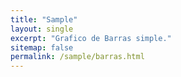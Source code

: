 ```yaml
---
title: "Sample"
layout: single
excerpt: "Grafico de Barras simple."
sitemap: false
permalink: /sample/barras.html
---
```


<html lang="en">
<head>
	<meta charset="UTF-8">
	<title>Barras v5</title>
	<script src="https://d3js.org/d3.v5.min.js"></script>
	<style>
		.bar {
			fill: steelblue;
		}

		.bar:hover {
			fill: brown;
		}
	</style>
</head>
<body>
	<div id="chart"></div>
	<script type="text/javascript">
		var margin = {top: 20, right: 0, bottom: 30, left: 60}, // dimensiones
			chartWidth = 960,
			chartHeight = 500,
			width = chartWidth - margin.left - margin.right,
			height = chartHeight - margin.top - margin.bottom;
		//
		var svg = d3.select("#chart") // seleccionamos html con id chart
					.append('svg') // svg para la visualizacion
					.attr('height', chartHeight)
					.attr('width', chartWidth)
					.append("g") // group
					.attr("transform", "translate(" + margin.left + "," + margin.top + ")");
		//
		var xScale = d3.scaleBand() // generamos escalas de las barras en v5
					.rangeRound([0, width])
					.padding(0.2); // separacion
		//
		var yScale = d3.scaleLinear() // escala linear en v5 para el eje y
					.rangeRound([height, 0]);
		//
		d3.csv("https://gist.githubusercontent.com/beayancan/6dfb28398c4d70d59995f34e06b3904b/raw/d2b43603be81992d36b3340a4e088f8af8a5736b/carreras.csv").then(data => { // tomamos los datos del csv de forma asincrona
		//
		xScale.domain(data.map(d => d.Run)); // les entregamos el dominio a las escalas según los datos
		yScale.domain([0, d3.max(data, d => +d.Speed)]).nice();
		//
		svg.selectAll("rect") // añadimos los datos generamos
			.data(data)
			.enter().append("rect") // utilizaremos rectangulos
			.attr("class", "bar") // para el estilo
			.attr("x", d => xScale(d.Run)) // entregamos los valores
			.attr("y", d => yScale(+d.Speed))
			.attr("width", xScale.bandwidth()) // posicion
			.attr("height", d => height - yScale(+d.Speed));
		//
		svg.append("g") // añadimos los ejes
			.attr("transform", "translate(0," + height + ")") // en la parte inferior
			.call(d3.axisBottom(xScale));
		//
		svg.append("text") // label para el eje
			.attr("transform", "translate (" + width/2 +"," + (height + 30) + ")")
			.style("font-size", "14px")
			.text("Carrera");
		//
		svg.append("g") // añadimos el eje y
			.call(d3.axisLeft(yScale))
			.append("text") // con su label
			.attr("fill", "#000")
			.attr("transform", "rotate(-90)") // lo rotamos
			.attr("x", -height/3)
			.attr("y", -margin.left*2/3)
			.style("font-size", "14px")
			.text("Velocidad");
		});
	</script>
</body>
</html>